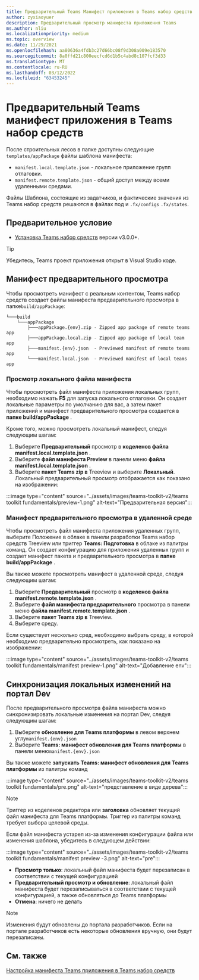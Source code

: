 ```yaml
---
title: Предварительный Teams Манифест приложения в Teams набор средств
author: zyxiaoyuer
description: Предварительный просмотр манифеста приложения Teams
ms.author: nliu
ms.localizationpriority: medium
ms.topic: overview
ms.date: 11/29/2021
ms.openlocfilehash: aa80636a4fdb3c27d66bc08f9d308a009e183570
ms.sourcegitcommit: 8a0ffd21c800eecfcd6d1b5c4abd8c107fcf3d33
ms.translationtype: MT
ms.contentlocale: ru-RU
ms.lasthandoff: 03/12/2022
ms.locfileid: "63453245"
---
```

# <a name="preview-teams-app-manifest-in-teams-toolkit"></a>Предварительный Teams манифест приложения в Teams набор средств

После строительных лесов в папке доступны следующие `templates/appPackage` файлы шаблона манифеста:

* `manifest.local.template.json` - локальное приложение групп отлаговки.
* `manifest.remote.template.json` - общий доступ между всеми удаленными средами.

Файлы Шаблона, состоящие из задатчиков, и фактические значения из Teams набор средств решаются в файлах под и `.fx/configs` `.fx/states`.

## <a name="prerequisite"></a>Предварительное условие

* [Установка Teams набор средств](https://marketplace.visualstudio.com/items?itemName=TeamsDevApp.ms-teams-vscode-extension) версии v3.0.0+.

> [!TIP]
> Убедитесь, Teams проект приложения открыт в Visual Studio коде.

## <a name="preview-manifest"></a>Манифест предварительного просмотра

Чтобы просмотреть манифест с реальным контентом, Teams набор средств создает файлы манифеста предварительного просмотра в папке`build/appPackage`:

```text
└───build
    └───appPackage
        ├───appPackage.{env}.zip - Zipped app package of remote teams app
        ├───appPackage.local.zip - Zipped app package of local team app
        ├───manifest.{env}.json  - Previewed manifest of remote teams app
        └───manifest.local.json  - Previewed manifest of local teams app
```

### <a name="preview-local-manifest-file"></a>Просмотр локального файла манифеста

Чтобы просмотреть файл манифеста приложения локальных групп, необходимо нажать **F5** для запуска локального отлаговки. Он создает локальные параметры по умолчанию для вас, а затем пакет приложений и манифест предварительного просмотра создается в **папке build/appPackage** .

Кроме того, можно просмотреть локальный манифест, следуя следующим шагам:

1. Выберите **Предварительный** просмотр в **коделенов файла manifest.local.template.json** .
2. Выберите **файл манифеста Preview** в панели меню **файла manifest.local.template.json** .
3. Выберите **пакет Teams zip в** Treeview и выберите **Локальный**.
Локальный предварительный просмотр отображается как показано на изображении:

:::image type="content" source="../assets/images/teams-toolkit-v2/teams toolkit fundamentals/preview-1.png" alt-text="Предварительная версия":::

### <a name="preview-manifest-in-remote-environment"></a>Манифест предварительного просмотра в удаленной среде

Чтобы просмотреть файл манифеста приложения удаленных групп, выберите Положение в облаке в панели разработки Teams набор средств Treeview или триггер **Teams: Подготовка** в облаке из палитры команд. Он создает конфигурацию для приложения удаленных групп и создает манифест пакета и предварительного просмотра в **папке build/appPackage** .

Вы также можете просмотреть манифест в удаленной среде, следуя следующим шагам:

1. Выберите **Предварительный** просмотр в **коделенов файла manifest.remote.template.json** .
2. Выберите **файл манифеста предварительного** просмотра в панели меню **файла manifest.remote.template.json** .
3. Выберите **пакет Teams zip в** Treeview.
4. Выберите среду.

Если существует несколько сред, необходимо выбрать среду, в которой необходимо предварительно просмотреть, как показано на изображении:

:::image type="content" source="../assets/images/teams-toolkit-v2/teams toolkit fundamentals/manifest preview-1.png" alt-text="Добавление env":::

## <a name="sync-local-changes-to-dev-portal"></a>Синхронизация локальных изменений на портал Dev

После предварительного просмотра файла манифеста можно синхронизировать локальные изменения на портал Dev, следуя следующим шагам:

1. Выберите **обновление для Teams платформы** в левом верхнем углу`manifest.{env}.json`
2. Выберите **Teams: манифест обновления для Teams платформы** в панели меню`manifest.{env}.json`

 Вы также можете **запускать Teams: манифест обновления для Teams платформы** из палитры команд

   :::image type="content" source="../assets/images/teams-toolkit-v2/teams toolkit fundamentals/pre.png" alt-text="представление в виде дерева":::

> [!NOTE]
> Триггер из коделенов редактора или **заголовка** обновляет текущий файл манифеста для Teams платформы. Триггер из палитры команд требует выбора целевой среды.

Если файл манифеста устарел из-за изменения конфигурации файла или изменения шаблона, убедитесь в следующем действии:

:::image type="content" source="../assets/images/teams-toolkit-v2/teams toolkit fundamentals/manifest preview -3.png" alt-text="pre":::

* **Просмотр только**: локальный файл манифеста будет перезаписан в соответствии с текущей конфигурацией
* **Предварительный просмотр и обновление**: локальный файл манифеста будет перезаписываться в соответствии с текущей конфигурацией, а также обновляться до Teams платформы
* **Отмена**: ничего не делать

> [!NOTE]
> Изменения будут обновлены до портала разработчиков. Если на портале разработчиков есть некоторые обновления вручную, они будут перезаписаны.

## <a name="see-also"></a>См. также

[Настройка манифеста Teams приложения в Teams набор средств](TeamsFx-manifest-customization.md)

